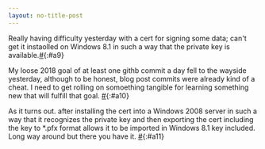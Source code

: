 ```yaml
---
layout: no-title-post
---
```

Really having difficulty yesterday with a cert for signing some data; can't get it instaolled on Windows 8.1 in such a way that the private key is available.[#](#a9){:#a9}

My loose 2018 goal of at least one githb commit a day fell to the wayside yesterday, although to be honest, blog post commits were already kind of a cheat. I need to get rolling on somoething tangible for learning something new that will fulfill that goal. [#](#a10){:#a10}

As it turns out. after installing the cert into a Windows 2008 server in such a way that it recognizes the private key and then exporting the cert including the key to *.pfx format allows it to be imported in Windows 8.1 key included. Long way around but there you have it. [#](#a11){:#a11}

